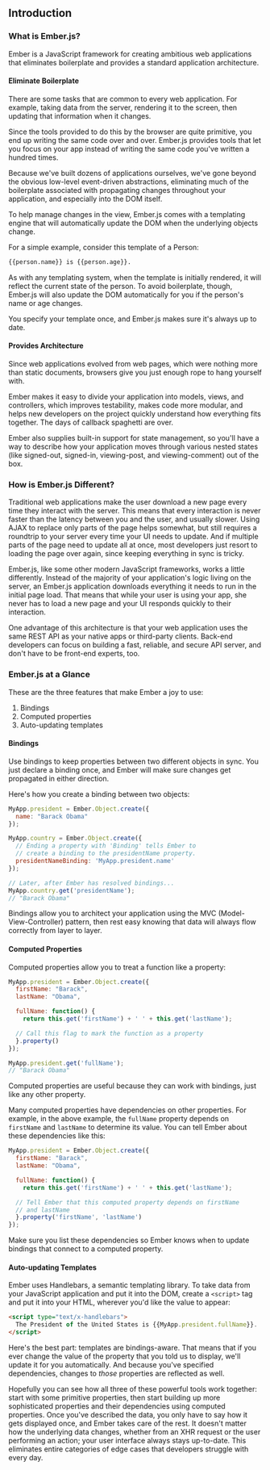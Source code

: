 ## Introduction

### What is Ember.js?

Ember is a JavaScript framework for creating ambitious web applications
that eliminates boilerplate and provides a standard application
architecture.

#### Eliminate Boilerplate

There are some tasks that are common to every web application. For example,
taking data from the server, rendering it to the screen, then updating that
information when it changes.

Since the tools provided to do this by the browser are quite primitive, you
end up writing the same code over and over. Ember.js provides tools that let
you focus on your app instead of writing the same code you've written a hundred
times.

Because we've built dozens of applications ourselves, we've gone beyond the
obvious low-level event-driven abstractions, eliminating much of the
boilerplate associated with propagating changes throughout your application,
and especially into the DOM itself.

To help manage changes in the view, Ember.js comes with a templating engine
that will automatically update the DOM when the underlying objects change.

For a simple example, consider this template of a Person:

```html
{{person.name}} is {{person.age}}.
```

As with any templating system, when the template is initially rendered, it
will reflect the current state of the person. To avoid boilerplate, though,
Ember.js will also update the DOM automatically for you if the person's name
or age changes.

You specify your template once, and Ember.js makes sure it's always up to date.

#### Provides Architecture

Since web applications evolved from web pages, which were nothing more than
static documents, browsers give you just enough rope to hang yourself with.

Ember makes it easy to divide your application into models, views, and controllers,
which improves testability, makes code more modular, and helps new developers
on the project quickly understand how everything fits together. The days of
callback spaghetti are over.

Ember also supplies built-in support for state management, so you'll have
a way to describe how your application moves through various nested states
(like signed-out, signed-in, viewing-post, and viewing-comment) out of the box.

### How is Ember.js Different?

Traditional web applications make the user download a new page every time
they interact with the server. This means that every interaction is never faster
than the latency between you and the user, and usually slower. Using AJAX to
replace only parts of the page helps somewhat, but still requires a roundtrip to
your server every time your UI needs to update. And if multiple parts of the
page need to update all at once, most developers just resort to loading the page
over again, since keeping everything in sync is tricky.

Ember.js, like some other modern JavaScript frameworks, works a little differently.
Instead of the majority of your application's logic living on the server, an
Ember.js application downloads everything it needs to run in the initial page
load. That means that while your user is using your app, she never has to load
a new page and your UI responds quickly to their interaction.

One advantage of this architecture is that your web application uses the same
REST API as your native apps or third-party clients. Back-end developers can
focus on building a fast, reliable, and secure API server, and don't have to be
front-end experts, too.

### Ember.js at a Glance

These are the three features that make Ember a joy to use:

1. Bindings
2. Computed properties
3. Auto-updating templates

#### Bindings

Use bindings to keep properties between two different objects in sync. You just
declare a binding once, and Ember will make sure changes get propagated in either
direction.

Here's how you create a binding between two objects:

```javascript
MyApp.president = Ember.Object.create({
  name: "Barack Obama"
});

MyApp.country = Ember.Object.create({
  // Ending a property with 'Binding' tells Ember to
  // create a binding to the presidentName property.
  presidentNameBinding: 'MyApp.president.name'
});

// Later, after Ember has resolved bindings...
MyApp.country.get('presidentName');
// "Barack Obama"
```

Bindings allow you to architect your application using the MVC (Model-View-Controller)
pattern, then rest easy knowing that data will always flow correctly from layer to layer.

#### Computed Properties

Computed properties allow you to treat a function like a property:

```javascript
MyApp.president = Ember.Object.create({
  firstName: "Barack",
  lastName: "Obama",

  fullName: function() {
    return this.get('firstName') + ' ' + this.get('lastName');

  // Call this flag to mark the function as a property
  }.property()
});

MyApp.president.get('fullName');
// "Barack Obama"
```

Computed properties are useful because they can work with bindings, just
like any other property.

Many computed properties have dependencies on other properties. For example, in the above
example, the `fullName` property depends on `firstName` and `lastName` to determine its value.
You can tell Ember about these dependencies like this:

```javascript
MyApp.president = Ember.Object.create({
  firstName: "Barack",
  lastName: "Obama",

  fullName: function() {
    return this.get('firstName') + ' ' + this.get('lastName');

  // Tell Ember that this computed property depends on firstName
  // and lastName
  }.property('firstName', 'lastName')
});
```

Make sure you list these dependencies so Ember knows when to update bindings that connect
to a computed property.

#### Auto-updating Templates

Ember uses Handlebars, a semantic templating library. To take data from your JavaScript application
and put it into the DOM, create a `<script>` tag and put it into your HTML, wherever you'd like the
value to appear:

```html
<script type="text/x-handlebars">
  The President of the United States is {{MyApp.president.fullName}}.
</script>
```

Here's the best part: templates are bindings-aware. That means that if you ever change the value of
the property that you told us to display, we'll update it for you automatically. And because you've
specified dependencies, changes to *those* properties are reflected as well.

Hopefully you can see how all three of these powerful tools work together: start with some primitive
properties, then start building up more sophisticated properties and their dependencies using computed
properties. Once you've described the data, you only have to say how it gets displayed once, and Ember
takes care of the rest. It doesn't matter how the underlying data changes, whether from an XHR request
or the user performing an action; your user interface always stays up-to-date. This eliminates entire
categories of edge cases that developers struggle with every day.
